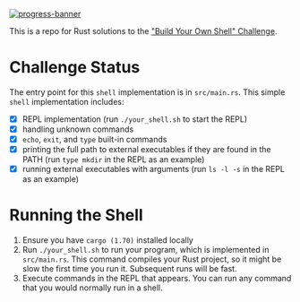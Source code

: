 [![progress-banner](https://backend.codecrafters.io/progress/shell/4ae060a4-3f40-417e-81a3-41b43fa10ab6)](https://app.codecrafters.io/users/welf?r=2qF)

This is a repo for Rust solutions to the
["Build Your Own Shell" Challenge](https://app.codecrafters.io/courses/shell/overview).

# Challenge Status

The entry point for this `shell` implementation is in `src/main.rs`. This simple `shell`
implementation includes:
- [x] REPL implementation (run `./your_shell.sh` to start the REPL)
- [x] handling unknown commands
- [x] `echo`, `exit`, and `type` built-in commands
- [x] printing the full path to external executables if they are found in the PATH (run
  `type mkdir` in the REPL as an example)
- [x] running external executables with arguments (run `ls -l -s` in the REPL as an
  example)

# Running the Shell

1. Ensure you have `cargo (1.70)` installed locally
1. Run `./your_shell.sh` to run your program, which is implemented in
   `src/main.rs`. This command compiles your Rust project, so it might be slow
   the first time you run it. Subsequent runs will be fast.
1. Execute commands in the REPL that appears. You can run any command that you
   would normally run in a shell.
